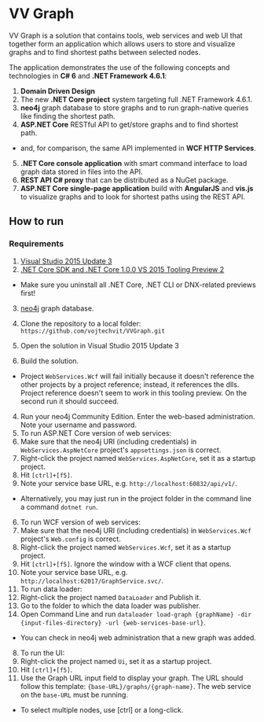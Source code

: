 # VV Graph

VV Graph is a solution that contains tools, web services and web UI that together form an application which allows users to store and visualize graphs and to find shortest paths between selected nodes.

The application demonstrates the use of the following concepts and technologies in **C# 6** and **.NET Framework 4.6.1**:

1. **Domain Driven Design**
2. The new **.NET Core project** system targeting full .NET Framework 4.6.1.
3. **neo4j** graph database to store graphs and to run graph-native queries like finding the shortest path.
4. **ASP.NET Core** RESTful API to get/store graphs and to find shortest path.
  - and, for comparison, the same API implemented in **WCF HTTP Services**.
5. **.NET Core console application** with smart command interface to load graph data stored in files into the API.
7. **REST API C# proxy** that can be distributed as a NuGet package.
8. **ASP.NET Core single-page application** build with **AngularJS** and **vis.js** to visualize graphs and to look for shortest paths using the REST API.

## How to run

### Requirements

1. [Visual Studio 2015 Update 3](https://go.microsoft.com/fwlink/?LinkId=691129)
2. [.NET Core SDK and .NET Core 1.0.0 VS 2015 Tooling Preview 2](https://www.microsoft.com/net/core#windows)
  - Make sure you uninstall all .NET Core, .NET CLI or DNX-related previews first!
3. [neo4j](https://neo4j.com/) graph database.


1. Clone the repository to a local folder: `https://github.com/vojtechvit/VVGraph.git`
2. Open the solution in Visual Studio 2015 Update 3
3. Build the solution.
  - Project `WebServices.Wcf` will fail initially because it doesn't reference the other projects by a project reference; instead, it references the dlls. Project reference doesn't seem to work in this tooling preview. On the second run it should succeed.
4. Run your neo4j Community Edition. Enter the web-based administration. Note your username and password.
5. To run ASP.NET Core version of web services:
  1. Make sure that the neo4j URI (including credentials) in `WebServices.AspNetCore` project's `appsettings.json` is correct.
  2. Right-click the project named `WebServices.AspNetCore`, set it as a startup project.
  3. Hit `[ctrl]+[f5]`.
  4. Note your service base URL, e.g. `http://localhost:60832/api/v1/`.
  - Alternatively, you may just run in the project folder in the command line a command `dotnet run`.
6. To run WCF version of web services:
  1. Make sure that the neo4j URI (including credentials) in `WebServices.Wcf` project's `Web.config` is correct.
  2. Right-click the project named `WebServices.Wcf`, set it as a startup project.
  3. Hit `[ctrl]+[f5]`. Ignore the window with a WCF client that opens.
  4. Note your service base URL, e.g. `http://localhost:62017/GraphService.svc/`.
7. To run data loader:
  1. Right-click the project named `DataLoader` and Publish it.
  2. Go to the folder to which the data loader was publisher.
  3. Open Command Line and run `dataloader load-graph {graphName} -dir {input-files-directory} -url {web-services-base-url}`.
  - You can check in neo4j web administration that a new graph was added.
8. To run the UI:
  1. Right-click the project named `Ui`, set it as a startup project.
  2. Hit `[ctrl]+[f5]`.
  3. Use the Graph URL input field to display your graph. The URL should follow this template: `{base-URL}/graphs/{graph-name}`. The web service on the `base-URL` must be running.
  - To select multiple nodes, use [ctrl] or a long-click.
